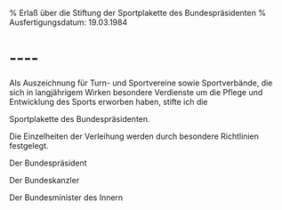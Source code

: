 % Erlaß über die Stiftung der Sportplakette des Bundespräsidenten
% Ausfertigungsdatum: 19.03.1984
 
# ----

Als Auszeichnung für Turn- und Sportvereine sowie Sportverbände, die sich in langjährigem Wirken besondere Verdienste um die Pflege und Entwicklung des Sports erworben haben, stifte ich die

  
Sportplakette des Bundespräsidenten.

Die Einzelheiten der Verleihung werden durch besondere Richtlinien festgelegt.   

Der Bundespräsident  

Der Bundeskanzler  

Der Bundesminister des Innern
